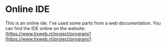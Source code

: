 # Online IDE
This is an online ide. I've used some parts from a web documentation.
You can find the IDE online on the website: (https://www.tixweb.nl/project/program/)[https://www.tixweb.nl/project/program/]
